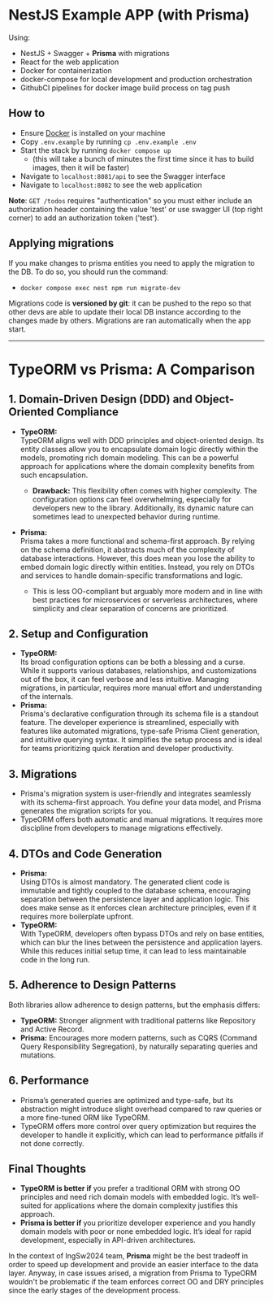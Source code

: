 # NestJS Example APP (with Prisma)

Using:

- NestJS + Swagger + **Prisma** with migrations
- React for the web application
- Docker for containerization
- docker-compose for local development and production orchestration
- GithubCI pipelines for docker image build process on tag push

## How to

- Ensure [Docker](https://www.docker.com/) is installed on your machine
- Copy `.env.example` by running `cp .env.example .env`
- Start the stack by running `docker compose up`
    - (this will take a bunch of minutes the first time since it has to build images, then it will be faster)
- Navigate to `localhost:8081/api` to see the Swagger interface
- Navigate to `localhost:8082` to see the web application

**Note**: `GET /todos` requires "authentication" so you must either include an authorization header containing the value 'test' or use swagger UI (top right corner) to add an authorization token ('test').

## Applying migrations

If you make changes to prisma entities you need to apply the migration to the DB. To do so, you should run the command:

- `docker compose exec nest npm run migrate-dev`

Migrations code is **versioned by git**: it can be pushed to the repo so that other devs are able to update their local DB instance according to the changes made by others. Migrations are ran automatically when the app start.

---

# TypeORM vs Prisma: A Comparison

## 1. Domain-Driven Design (DDD) and Object-Oriented Compliance

- **TypeORM:**  
  TypeORM aligns well with DDD principles and object-oriented design. Its entity classes allow you to encapsulate domain logic directly within the models, promoting rich domain modeling. This can be a powerful approach for applications where the domain complexity benefits from such encapsulation.
  - **Drawback:** This flexibility often comes with higher complexity. The configuration options can feel overwhelming, especially for developers new to the library. Additionally, its dynamic nature can sometimes lead to unexpected behavior during runtime.

- **Prisma:**  
  Prisma takes a more functional and schema-first approach. By relying on the schema definition, it abstracts much of the complexity of database interactions. However, this does mean you lose the ability to embed domain logic directly within entities. Instead, you rely on DTOs and services to handle domain-specific transformations and logic.  
  - This is less OO-compliant but arguably more modern and in line with best practices for microservices or serverless architectures, where simplicity and clear separation of concerns are prioritized.

## 2. Setup and Configuration

- **TypeORM:**  
  Its broad configuration options can be both a blessing and a curse. While it supports various databases, relationships, and customizations out of the box, it can feel verbose and less intuitive. Managing migrations, in particular, requires more manual effort and understanding of the internals.
- **Prisma:**  
  Prisma's declarative configuration through its schema file is a standout feature. The developer experience is streamlined, especially with features like automated migrations, type-safe Prisma Client generation, and intuitive querying syntax. It simplifies the setup process and is ideal for teams prioritizing quick iteration and developer productivity.

## 3. Migrations

- Prisma's migration system is user-friendly and integrates seamlessly with its schema-first approach. You define your data model, and Prisma generates the migration scripts for you.  
- TypeORM offers both automatic and manual migrations. It requires more discipline from developers to manage migrations effectively.

## 4. DTOs and Code Generation

- **Prisma:**  
  Using DTOs is almost mandatory. The generated client code is immutable and tightly coupled to the database schema, encouraging separation between the persistence layer and application logic. This does make sense as it enforces clean architecture principles, even if it requires more boilerplate upfront.
- **TypeORM:**  
  With TypeORM, developers often bypass DTOs and rely on base entities, which can blur the lines between the persistence and application layers. While this reduces initial setup time, it can lead to less maintainable code in the long run.

## 5. Adherence to Design Patterns

Both libraries allow adherence to design patterns, but the emphasis differs:

- **TypeORM:** Stronger alignment with traditional patterns like Repository and Active Record.
- **Prisma:** Encourages more modern patterns, such as CQRS (Command Query Responsibility Segregation), by naturally separating queries and mutations.

## 6. Performance

- Prisma’s generated queries are optimized and type-safe, but its abstraction might introduce slight overhead compared to raw queries or a more fine-tuned ORM like TypeORM.
- TypeORM offers more control over query optimization but requires the developer to handle it explicitly, which can lead to performance pitfalls if not done correctly.

## Final Thoughts

- **TypeORM is better if** you prefer a traditional ORM with strong OO principles and need rich domain models with embedded logic. It’s well-suited for applications where the domain complexity justifies this approach.
- **Prisma is better if** you prioritize developer experience and you handly domain models with poor or none embedded logic. It’s ideal for rapid development, especially in API-driven architectures.

In the context of IngSw2024 team, **Prisma** might be the best tradeoff in order to speed up development and provide an easier interface to the data layer. Anyway, in case issues arised, a migration from Prisma to TypeORM wouldn't be problematic if the team enforces correct OO and DRY principles since the early stages of the development process.


